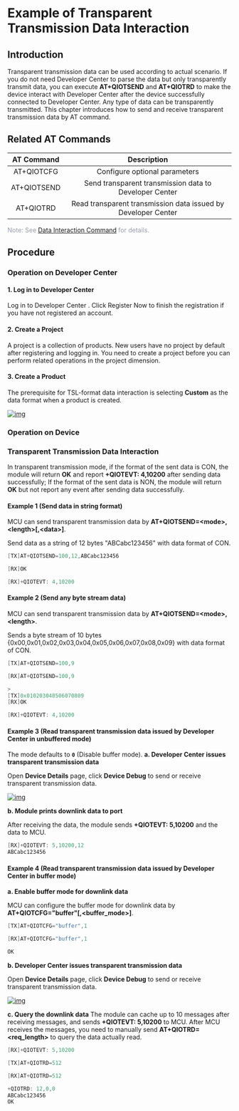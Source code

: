 # Example of Transparent Transmission Data Interaction

## **Introduction**

Transparent transmission data can be used according to actual scenario. If you do not need Developer Center to parse the data but only transparently transmit data, you can execute __AT+QIOTSEND__ and __AT+QIOTRD__  to make the device interact with Developer Center after the device successfully connected to Developer Center. Any type of data can be transparently transmitted. This chapter introduces how to send and receive transparent transmission data by AT command. 



## **Related AT Commands**

| AT Command  |                   Description                    |
| :---------: | :----------------------------------------------: |
| AT+QIOTCFG  |          Configure optional parameters           |
| AT+QIOTSEND |    Send transparent transmission data to Developer Center     |
|  AT+QIOTRD  | Read transparent transmission data issued by Developer Center |

<font color=#999AAA >Note: See [Data Interaction Command](/en/deviceDevelop/nb/AT/API/nb-at-04.md) for details.</font>

## **Procedure**

### **Operation on Developer Center**

#### **1. Log in to Developer Center**

Log in to <a :href="toDevelopCenter(null, 'en')" target="_blank">Developer Center</a> . Click <a :href="toDevelopCenter('registerType', 'en')" target="_blank">Register Now</a> to finish the registration if you have not registered an account.

#### **2. Create a Project** 

A project is a collection of products. New users have no project by default after registering and logging in. You need to create a project before you can perform related operations in the project dimension.

#### **3. Create a Product** 

The prerequisite for TSL-format data interaction is selecting __Custom__ as the data format when a product is created.

<a data-fancybox title="img" href="/en/deviceDevelop/nb/AT/resource/02-2-1.png">![img](/en/deviceDevelop/nb/AT/resource/02-2-1.png)</a>


### **Operation on Device**

### **Transparent Transmission Data Interaction**

In transparent transmission mode, if the format of the sent data is CON, the module will return __OK__ and report __+QIOTEVT: 4,10200__ after sending data successfully; If the format of the sent data is NON, the module will return __OK__ but not report any event after  sending data successfully.

#### **Example 1 (Send data in string format)**

MCU can send transparent transmission data by __AT+QIOTSEND=\<mode\>,\<length\>[,\<data\>]__.

Send data as a string of 12 bytes "ABCabc123456" with data format of CON.

```c
[TX]AT+QIOTSEND=100,12,ABCabc123456

[RX]OK

[RX]+QIOTEVT: 4,10200
```

#### **Example 2 (Send any byte stream data)**

MCU can send  transparent transmission data by __AT+QIOTSEND=\<mode\>,\<length\>__.

Sends a byte stream of 10 bytes {0x00,0x01,0x02,0x03,0x04,0x05,0x06,0x07,0x08,0x09} with data format of CON.

```c
[TX]AT+QIOTSEND=100,9

[RX]AT+QIOTSEND=100,9

> 
[TX]0x010203040506070809
[RX]OK

[RX]+QIOTEVT: 4,10200
```

#### **Example 3 (Read transparent transmission data issued by Developer Center in unbuffered mode)**

The mode defaults to __`0`__ (Disable buffer mode).
__a. Developer Center issues transparent transmission data__

Open __Device Details__ page, click __Device Debug__ to send or receive transparent transmission data.

<a data-fancybox title="img" href="/en/deviceDevelop/nb/AT/resource/02-2-2.png">![img](/en/deviceDevelop/nb/AT/resource/02-2-2.png)</a>

__b. Module prints downlink data to port__

After receiving the data, the module sends __+QIOTEVT: 5,10200__ and the data to MCU.

```c
[RX]+QIOTEVT: 5,10200,12
ABCabc123456
```

#### **Example 4 (Read transparent transmission data issued by Developer Center in buffer mode)**

__a. Enable buffer mode for downlink data__

MCU can configure the buffer mode for downlink data by __AT+QIOTCFG="buffer"[,<buffer_mode>]__.

```c
[TX]AT+QIOTCFG="buffer",1

[RX]AT+QIOTCFG="buffer",1

OK
```

__b. Developer Center issues transparent transmission data__

Open __Device Details__ page, click __Device Debug__ to send or receive transparent transmission data.

<a data-fancybox title="img" href="/en/deviceDevelop/nb/AT/resource/02-2-3.png">![img](/en/deviceDevelop/nb/AT/resource/02-2-3.png)</a>

__c. Query the downlink data__
The module can cache up to 10 messages after receiving messages, and sends __+QIOTEVT: 5,10200__ to MCU. After MCU receives the messages, you need to manually send __AT+QIOTRD=\<req_length\>__ to query the data actually read.

```c
[RX]+QIOTEVT: 5,10200

[TX]AT+QIOTRD=512

[RX]AT+QIOTRD=512

+QIOTRD: 12,0,0
ABCabc123456
OK
```

 